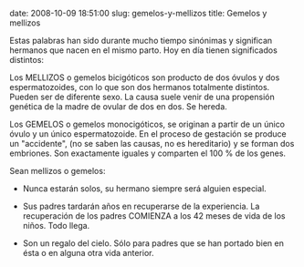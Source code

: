 date: 2008-10-09 18:51:00
slug: gemelos-y-mellizos
title: Gemelos y mellizos

Estas palabras han sido durante mucho tiempo sinónimas y significan hermanos que nacen en el mismo parto. Hoy en día tienen significados distintos:

Los MELLIZOS o gemelos bicigóticos son producto de dos óvulos y dos espermatozoides, con lo que son dos hermanos totalmente distintos. Pueden ser de diferente sexo. La causa suele venir de una propensión genética de la madre de ovular de dos en dos. Se hereda.

Los GEMELOS o gemelos monocigóticos, se originan a partir de un único óvulo y un único espermatozoide. En el proceso de gestación se produce un "accidente", (no se saben las causas, no es hereditario) y se forman dos embriones. Son exactamente iguales y comparten el 100 % de los genes.

Sean mellizos o gemelos:

- Nunca estarán solos, su hermano siempre será alguien especial.

- Sus padres tardarán años en recuperarse de la experiencia. La recuperación de los padres COMIENZA a los 42 meses de vida de los niños. Todo llega.

- Son un regalo del cielo. Sólo para padres que se han portado bien en ésta o en alguna otra vida anterior.

